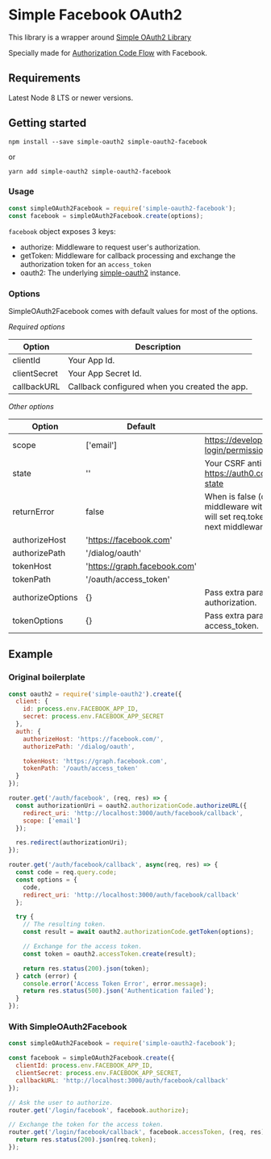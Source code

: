# Simple Facebook OAuth2

This library is a wrapper around [Simple OAuth2 Library](https://github.com/lelylan/simple-oauth2)

Specially made for [Authorization Code Flow](https://tools.ietf.org/html/draft-ietf-oauth-v2-31#section-4.1) with Facebook.

## Requirements

Latest Node 8 LTS or newer versions.

## Getting started

```
npm install --save simple-oauth2 simple-oauth2-facebook
```

or 

```
yarn add simple-oauth2 simple-oauth2-facebook
```

### Usage

```js
const simpleOAuth2Facebook = require('simple-oauth2-facebook');
const facebook = simpleOAuth2Facebook.create(options);
```

`facebook` object exposes 3 keys:
* authorize: Middleware to request user's authorization.
* getToken: Middleware for callback processing and exchange the authorization token for an `access_token`
* oauth2: The underlying [simple-oauth2](https://github.com/lelylan/simple-oauth2) instance.

### Options

SimpleOAuth2Facebook comes with default values for most of the options.

*Required options*

| Option       | Description                                   |
|--------------|-----------------------------------------------|
| clientId     | Your App Id.                                  |
| clientSecret | Your App Secret Id.                           |
| callbackURL  | Callback configured when you created the app. |


*Other options*

| Option           | Default                      | Description                                                                                                                                                                               |
|------------------|------------------------------|-------------------------------------------------------------------------------------------------------------------------------------------------------------------------------------------|
| scope            | ['email']                    | https://developers.facebook.com/docs/facebook-login/permissions                                                                                                                           |
| state            | ''                           | Your CSRF anti-forgery token. More at: https://auth0.com/docs/protocols/oauth2/oauth-state                                                                                                |
| returnError      | false                        | When is false (default), will call the next middleware with the error object. When is true, will set req.tokenError to the error, and call the next middleware as if there were no error. |
| authorizeHost    | 'https://facebook.com'       |                                                                                                                                                                                           |
| authorizePath    | '/dialog/oauth'              |                                                                                                                                                                                           |
| tokenHost        | 'https://graph.facebook.com' |                                                                                                                                                                                           |
| tokenPath        | '/oauth/access_token'        |                                                                                                                                                                                           |
| authorizeOptions | {}                           | Pass extra parameters when requesting authorization.                                                                                                                                      |
| tokenOptions     | {}                           | Pass extra parameters when requesting access_token.                                                                                                                                       |

## Example

### Original boilerplate

```js
const oauth2 = require('simple-oauth2').create({
  client: {
    id: process.env.FACEBOOK_APP_ID,
    secret: process.env.FACEBOOK_APP_SECRET
  },
  auth: {
    authorizeHost: 'https://facebook.com/',
    authorizePath: '/dialog/oauth',

    tokenHost: 'https://graph.facebook.com',
    tokenPath: '/oauth/access_token'
  }
});

router.get('/auth/facebook', (req, res) => {
  const authorizationUri = oauth2.authorizationCode.authorizeURL({
    redirect_uri: 'http://localhost:3000/auth/facebook/callback',
    scope: ['email']
  });

  res.redirect(authorizationUri);
});

router.get('/auth/facebook/callback', async(req, res) => {
  const code = req.query.code;
  const options = {
    code,
    redirect_uri: 'http://localhost:3000/auth/facebook/callback'
  };

  try {
    // The resulting token.
    const result = await oauth2.authorizationCode.getToken(options);

    // Exchange for the access token.
    const token = oauth2.accessToken.create(result);

    return res.status(200).json(token);
  } catch (error) {
    console.error('Access Token Error', error.message);
    return res.status(500).json('Authentication failed');
  }
});
```

### With SimpleOAuth2Facebook

```js
const simpleOAuth2Facebook = require('simple-oauth2-facebook');

const facebook = simpleOAuth2Facebook.create({
  clientId: process.env.FACEBOOK_APP_ID,
  clientSecret: process.env.FACEBOOK_APP_SECRET,
  callbackURL: 'http://localhost:3000/auth/facebook/callback'
});

// Ask the user to authorize.
router.get('/login/facebook', facebook.authorize);

// Exchange the token for the access token.
router.get('/login/facebook/callback', facebook.accessToken, (req, res) => {
  return res.status(200).json(req.token);
});
```
